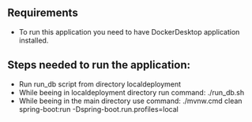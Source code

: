 ## Requirements
- To run this application you need to have DockerDesktop application installed.

## Steps needed to run the application:
- Run run_db script from directory localdeployment 
- While beeing in localdeployment directory run command: ./run_db.sh
- While beeing in the main directory use command:
  ./mvnw.cmd clean spring-boot:run -Dspring-boot.run.profiles=local
